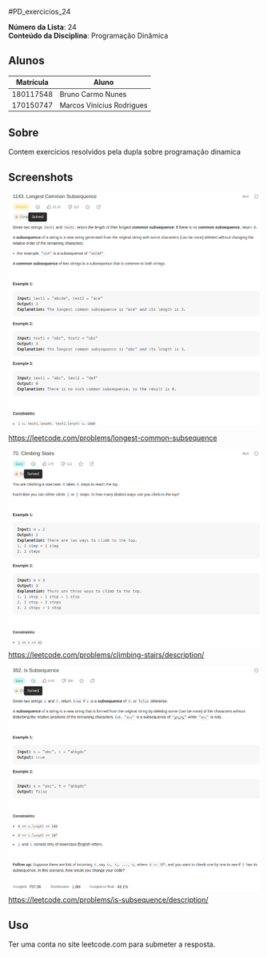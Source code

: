 #PD_exercicios_24


**Número da Lista**: 24<br>
**Conteúdo da Disciplina**: Programação Dinâmica <br>

## Alunos
|Matrícula | Aluno |
| -- | -- |
| 180117548  | Bruno Carmo Nunes |
| 170150747 |  Marcos Vinícius Rodrigues |

## Sobre 
Contem exercícios resolvidos pela dupla sobre programação dinamica

## Screenshots
![1143.png](./img/1143.png)

https://leetcode.com/problems/longest-common-subsequence

![image](./img/70.png)
https://leetcode.com/problems/climbing-stairs/description/

![image](./img/392.png)
https://leetcode.com/problems/is-subsequence/description/
## Uso 
Ter uma conta no site leetcode.com para submeter a resposta.
